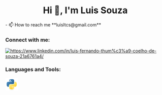 <h1 align="center">Hi 👋, I'm Luis Souza</h1>
- 📫 How to reach me **luisltcs@gmail.com**

<h3 align="left">Connect with me:</h3>
<p align="left">
<a href="https://www.linkedin.com/in/luis-fernando-thum%c3%a9-coelho-de-souza-21a6761a4/" target="blank"><img align="center" src="https://raw.githubusercontent.com/rahuldkjain/github-profile-readme-generator/master/src/images/icons/Social/linked-in-alt.svg" alt="https://www.linkedin.com/in/luis-fernando-thum%c3%a9-coelho-de-souza-21a6761a4/" height="30" width="40" /></a>
</p>
<h3 align="left">Languages and Tools:</h3>
<img src="https://raw.githubusercontent.com/devicons/devicon/master/icons/python/python-original.svg" alt="python" width="40" height="40"/> </a>
